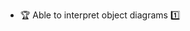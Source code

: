 * <span id="outcome-objectDiagrams-objectStructures-one">:trophy: Able to interpret object diagrams :one:</span>
